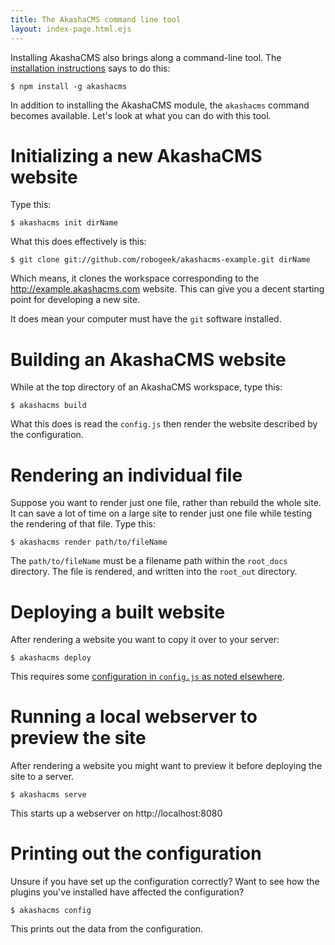 ```yaml
---
title: The AkashaCMS command line tool
layout: index-page.html.ejs
---
```


Installing AkashaCMS also brings along a command-line tool.  The [installation instructions](../install.html) says to do this:

    $ npm install -g akashacms

In addition to installing the AkashaCMS module, the `akashacms` command becomes available.  Let's look at what you can do with this tool.

# Initializing a new AkashaCMS website

Type this:

    $ akashacms init dirName

What this does effectively is this:

    $ git clone git://github.com/robogeek/akashacms-example.git dirName

Which means, it clones the workspace corresponding to the http://example.akashacms.com website.  This can give you a decent starting point for developing a new site.

It does mean your computer must have the `git` software installed.

# Building an AkashaCMS website

While at the top directory of an AkashaCMS workspace, type this:

    $ akashacms build

What this does is read the `config.js` then render the website described by the configuration.

# Rendering an individual file

Suppose you want to render just one file, rather than rebuild the whole site.  It can save a lot of time on a large site to render just one file while testing the rendering of that file.  Type this:

    $ akashacms render path/to/fileName

The `path/to/fileName` must be a filename path within the `root_docs` directory.  The file is rendered, and written into the `root_out` directory.

# Deploying a built website

After rendering a website you want to copy it over to your server:

    $ akashacms deploy

This requires some [configuration in `config.js` as noted elsewhere](/deployment/index.html).

# Running a local webserver to preview the site

After rendering a website you might want to preview it before deploying the site to a server.

    $ akashacms serve

This starts up a webserver on http://localhost:8080

# Printing out the configuration

Unsure if you have set up the configuration correctly?  Want to see how the plugins you've installed have affected the configuration?

    $ akashacms config

This prints out the data from the configuration.